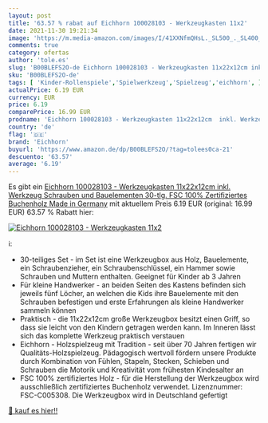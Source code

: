 ```yaml
---
layout: post
title: '63.57 % rabat auf Eichhorn 100028103 - Werkzeugkasten 11x2'
date: 2021-11-30 19:21:34
image: 'https://m.media-amazon.com/images/I/41XXNfmQHsL._SL500_._SL400_.jpg'
comments: true
category: ofertas
author: 'tole.es'
slug: 'B00BLEFS2O-de Eichhorn 100028103 - Werkzeugkasten 11x22x12cm inkl....'
sku: 'B00BLEFS2O-de'
tags: [ 'Kinder-Rollenspiele','Spielwerkzeug','Spielzeug','eichhorn', ]
actualPrice: 6.19 EUR
currency: EUR
price: 6.19
comparePrice: 16.99 EUR
prodname: 'Eichhorn 100028103 - Werkzeugkasten 11x22x12cm  inkl. Werkzeug  Schrauben und Bauelementen  30-tlg.  FSC 100% Zertifiziertes Buchenholz  Made in Germany'
country: 'de'
flag: '🇩🇪'
brand: 'Eichhorn'
buyurl: 'https://www.amazon.de/dp/B00BLEFS2O/?tag=tolees0ca-21'
descuento: '63.57'
average: '6.19'
---
```


Es gibt ein [Eichhorn 100028103 - Werkzeugkasten 11x22x12cm  inkl. Werkzeug  Schrauben und Bauelementen  30-tlg.  FSC 100% Zertifiziertes Buchenholz  Made in Germany](https://www.amazon.de/dp/B00BLEFS2O/?tag=tolees0ca-21) mit aktuellem Preis 6.19 EUR (original: 16.99 EUR) 63.57 % Rabatt hier:

[![Eichhorn 100028103 - Werkzeugkasten 11x2](https://m.media-amazon.com/images/I/41XXNfmQHsL._SL500_._SL400_.jpg)](https://www.amazon.de/dp/B00BLEFS2O/?tag=tolees0ca-21)

ℹ️:

- 30-teiliges Set - im Set ist eine Werkzeugbox aus Holz, Bauelemente, ein Schraubenzieher, ein Schraubenschlüssel, ein Hammer sowie Schrauben und Muttern enthalten. Geeignet für Kinder ab 3 Jahren
- Für kleine Handwerker - an beiden Seiten des Kastens befinden sich jeweils fünf Löcher, an welchen die Kids ihre Bauelemente mit den Schrauben befestigen und erste Erfahrungen als kleine Handwerker sammeln können
- Praktisch - die 11x22x12cm große Werkzeugbox besitzt einen Griff, so dass sie leicht von den Kindern getragen werden kann. Im Inneren lässt sich das komplette Werkzeug praktisch verstauen
- Eichhorn - Holzspielzeug mit Tradition - seit über 70 Jahren fertigen wir Qualitäts-Holzspielzeug. Pädagogisch wertvoll fördern unsere Produkte durch Kombination von Fühlen, Stapeln, Stecken, Schieben und Schrauben die Motorik und Kreativität vom frühesten Kindesalter an
- FSC 100% zertifiziertes Holz - für die Herstellung der Werkzeugbox wird ausschließlich zertifiziertes Buchenholz verwendet. Lizenznummer: FSC-C005308. Die Werkzeugbox wird in Deutschland gefertigt

[🛒 kauf es hier!!](https://www.amazon.de/dp/B00BLEFS2O/?tag=tolees0ca-21)
